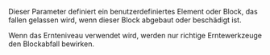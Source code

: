 Dieser Parameter definiert ein benutzerdefiniertes Element oder Block, das fallen gelassen wird, wenn dieser Block abgebaut oder beschädigt ist.

Wenn das Ernteniveau verwendet wird, werden nur richtige Erntewerkzeuge den Blockabfall bewirken.
